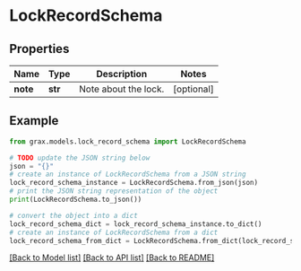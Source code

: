 # LockRecordSchema


## Properties

Name | Type | Description | Notes
------------ | ------------- | ------------- | -------------
**note** | **str** | Note about the lock. | [optional] 

## Example

```python
from grax.models.lock_record_schema import LockRecordSchema

# TODO update the JSON string below
json = "{}"
# create an instance of LockRecordSchema from a JSON string
lock_record_schema_instance = LockRecordSchema.from_json(json)
# print the JSON string representation of the object
print(LockRecordSchema.to_json())

# convert the object into a dict
lock_record_schema_dict = lock_record_schema_instance.to_dict()
# create an instance of LockRecordSchema from a dict
lock_record_schema_from_dict = LockRecordSchema.from_dict(lock_record_schema_dict)
```
[[Back to Model list]](../README.md#documentation-for-models) [[Back to API list]](../README.md#documentation-for-api-endpoints) [[Back to README]](../README.md)


